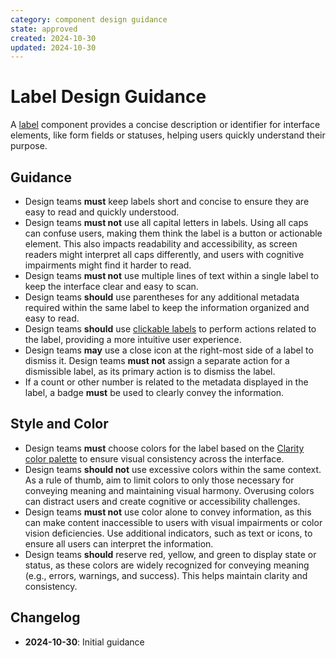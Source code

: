 ```yaml
---
category: component design guidance
state: approved
created: 2024-10-30
updated: 2024-10-30
---
```


# Label Design Guidance

 A [label](https://clarity.design/documentation/label) component provides a concise description or identifier for interface elements, like form fields or statuses, helping users quickly understand their purpose.

## Guidance

- Design teams **must** keep labels short and concise to ensure they are easy to read and quickly understood.
- Design teams **must not** use all capital letters in labels. Using all caps can confuse users, making them think the label is a button or actionable element. This also impacts readability and accessibility, as screen readers might interpret all caps differently, and users with cognitive impairments might find it harder to read.
- Design teams **must not** use multiple lines of text within a single label to keep the interface clear and easy to scan.
- Design teams **should** use parentheses for any additional metadata required within the same label to keep the information organized and easy to read.
- Design teams **should** use [clickable labels](https://clarity.design/documentation/label#clicking-labels) to perform actions related to the label, providing a more intuitive user experience.
- Design teams **may** use a close icon at the right-most side of a label to dismiss it.  Design teams **must not** assign a separate action for a dismissible label, as its primary action is to dismiss the label.
- If a count or other number is related to the metadata displayed in the label, a badge **must** be used to clearly convey the information.

## Style and Color

- Design teams **must** choose colors for the label based on the [Clarity color palette](https://clarity.design/documentation/color) to ensure visual consistency across the interface.
- Design teams **should not** use excessive colors within the same context. As a rule of thumb, aim to limit colors to only those necessary for conveying meaning and maintaining visual harmony. Overusing colors can distract users and create cognitive or accessibility challenges.
- Design teams **must not** use color alone to convey information, as this can make content inaccessible to users with visual impairments or color vision deficiencies. Use additional indicators, such as text or icons, to ensure all users can interpret the information.
- Design teams **should** reserve red, yellow, and green to display state or status, as these colors are widely recognized for conveying meaning (e.g., errors, warnings, and success). This helps maintain clarity and consistency.

## Changelog

- **2024-10-30**: Initial guidance
